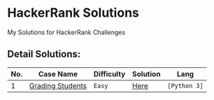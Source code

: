 # HackerRank Solutions

My Solutions for HackerRank Challenges

## Detail Solutions:
No. | Case Name | Difficulty | Solution | Lang |
----|-----------|------------|----------|------|
1   | [Grading Students](https://www.hackerrank.com/challenges/grading/problem) | `Easy` | [Here](problems/001_grading_students/) | `[Python 3]` |
